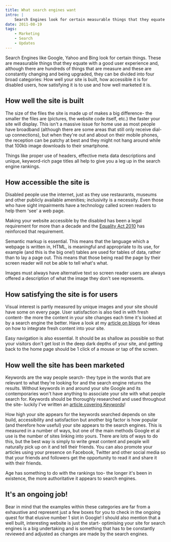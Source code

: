 ```yaml
---
title: What search engines want
intro: |
    Search Engines look for certain measurable things that they equate with a good user experience and can be divided into four broad categories.
date: 2011-08-19
tags:
    - Marketing
    - Search
    - Updates
---
```


Search Engines like Google, Yahoo and Bing look for certain things. These are measurable things that they equate with a good user experience and, although there are hundreds of things that are measure and these are constantly changing and being upgraded, they can be divided into four broad categories: How well your site is built, how accessible it is for disabled users, how satisfying it is to use and how well marketed it is.

## How well the site is built

The size of the files the site is made up of makes a big difference- the smaller the files are (pictures, the website code itself, etc.) the faster your site will display. This isn't a massive issue for home use as most people have broadband (although there are some areas that still only receive dial-up connections), but when they're out and about on their mobile phones, the reception can be patchy at best and they might not hang around while that 100kb image downloads to their smartphone.

Things like proper use of headers, effective meta data descriptions and unique, keyword-rich page titles all help to give you a leg up in the search engine rankings.

## How accessible the site is

Disabled people use the internet, just as they use restaurants, museums and other publicly available amenities; inclusivity is a necessity. Even those who have sight impairments have a technology called screen readers to help them 'see' a web page.

Making your website accessible by the disabled has been a legal requirement for more than a decade and the [Equality Act 2010](http://www.legislation.gov.uk/ukpga/2010/15/contents) has reinforced that requirement.

Semantic markup is essential. This means that the language which a webpage is written in, HTML, is meaningful and appropriate to its use, for example (and this is the big one!) tables are used for tables of data, rather than to lay a page out. This means that those being read the page by their screen reader will not be able to tell what's what.

Images must always have alternative text so screen reader users are always offered a description of what the image they don't see represents.

## How satisfying the site is for users

Visual interest is partly measured by unique images and your site should have some on every page. User satisfaction is also tied in with fresh content- the more the content in your site changes each time it's looked at by a search engine the better. Have a look at my [article on blogs](http://tempertemper.net/blog/why-should-i-blog) for ideas on how to integrate fresh content into your site.

Easy navigation is also essential. It should be as shallow as possible so that your visitors don't get lost in the deep dark depths of your site, and getting back to the home page should be 1 click of a mouse or tap of the screen.

## How well the site has been marketed

Keywords are the way people search- they type in the words that are relevant to what they're looking for and the search engine returns the results. Without keywords in and around your site Google and its contemporaries won't have anything to associate your site with what people search for. Keywords should be thoroughly researched and used throughout the site- luckily I've written an [article covering Keywords](http://tempertemper.net/blog/keywords)!

How high your site appears for the keywords searched depends on site build, accessibility and satisfaction but another big factor is how popular (and therefore how useful) your site appears to the search engines. This is measured in a number of ways, but one of the main methods Google et al use is the number of sites linking into yours. There are lots of ways to do this, but the best way is simply to write great content and people will naturally pick up on it and tell their friends. You can also promote your articles using your presence on Facebook, Twitter and other social media so that your friends and followers get the opportunity to read it and share it with their friends.

Age has something to do with the rankings too- the longer it's been in existence, the more authoritative it appears to search engines.

## It's an ongoing job!

Bear in mind that the examples within these categories are far from a exhaustive and represent just a few boxes for you to check in the ongoing quest for that elusive number 1 slot in Google! I should also mention that a well built, interesting website is just the start- optimising your site for search engines is a big undertaking and is something that has to be constantly reviewed and adjusted as changes are made by the search engines.
